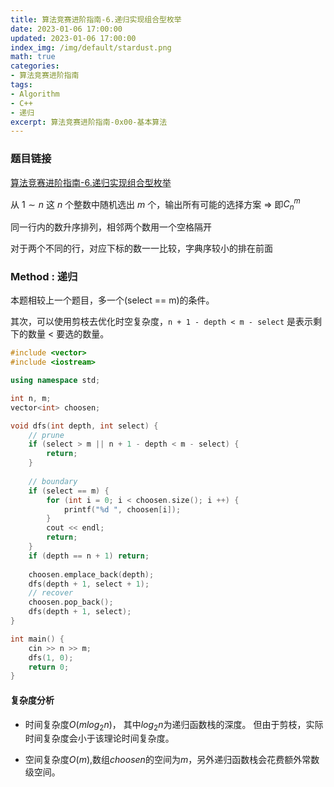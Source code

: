 ```yaml
---
title: 算法竞赛进阶指南-6.递归实现组合型枚举
date: 2023-01-06 17:00:00
updated: 2023-01-06 17:00:00
index_img: /img/default/stardust.png
math: true
categories:
- 算法竞赛进阶指南
tags: 
- Algorithm
- C++
- 递归
excerpt: 算法竞赛进阶指南-0x00-基本算法
---
```


### 题目链接

 [算法竞赛进阶指南-6.递归实现组合型枚举](https://www.acwing.com/problem/content/95/)

从 ${1∼n}$ 这 ${n}$ 个整数中随机选出 ${m}$ 个，输出所有可能的选择方案 =>  即${C_{n}^{m}}$

同一行内的数升序排列，相邻两个数用一个空格隔开

对于两个不同的行，对应下标的数一一比较，字典序较小的排在前面

### Method : 递归

本题相较上一个题目，多一个(select == m)的条件。

其次，可以使用剪枝去优化时空复杂度，`n + 1 - depth < m - select` 是表示剩下的数量 < 要选的数量。

```c++
#include <vector>
#include <iostream>

using namespace std;

int n, m;
vector<int> choosen;

void dfs(int depth, int select) {
    // prune
    if (select > m || n + 1 - depth < m - select) {
        return;
    }
    
    // boundary
    if (select == m) {  
        for (int i = 0; i < choosen.size(); i ++) {
           	printf("%d ", choosen[i]);
        }
        cout << endl;
        return;
    }
    if (depth == n + 1) return;
        
    choosen.emplace_back(depth);
    dfs(depth + 1, select + 1);
    // recover
    choosen.pop_back();
    dfs(depth + 1, select);
}

int main() {
    cin >> n >> m;
    dfs(1, 0);
    return 0;
}
```

#### 复杂度分析

- 时间复杂度${O(mlog_2n)}$， 其中$log_2n$为递归函数栈的深度。 但由于剪枝，实际时间复杂度会小于该理论时间复杂度。

- 空间复杂度${O(m)}$,数组${choosen}$的空间为${m}$，另外递归函数栈会花费额外常数级空间。
